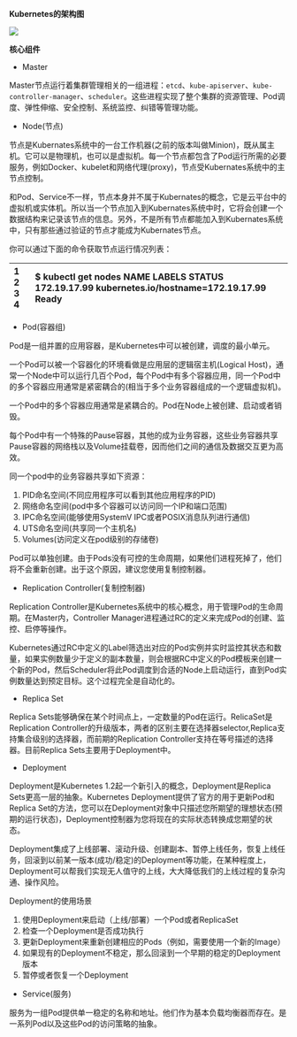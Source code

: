 **Kubernetes的架构图**



  
![](https://www.hi-linux.com/img/linux/k8s_0330_01.png)

**核心组件**

* Master

Master节点运行着集群管理相关的一组进程：`etcd`、`kube-apiserver`、`kube-controller-manager`、`scheduler`。这些进程实现了整个集群的资源管理、Pod调度、弹性伸缩、安全控制、系统监控、纠错等管理功能。

* Node\(节点\)

节点是Kubernates系统中的一台工作机器\(之前的版本叫做Minion\)，既从属主机。它可以是物理机，也可以是虚拟机。每一个节点都包含了Pod运行所需的必要服务，例如Docker、kubelet和网络代理\(proxy\)，节点受Kubernates系统中的主节点控制。

和Pod、Service不一样，节点本身并不属于Kubernates的概念，它是云平台中的虚拟机或实体机。所以当一个节点加入到Kubernates系统中时，它将会创建一个数据结构来记录该节点的信息。另外，不是所有节点都能加入到Kubernates系统中，只有那些通过验证的节点才能成为Kubernates节点。

你可以通过下面的命令获取节点运行情况列表：

| 1 2 3 4  | $ kubectl get nodes  NAME          LABELS                               STATUS 172.19.17.99  kubernetes.io/hostname=172.19.17.99  Ready  |
| :--- | :--- |


* Pod\(容器组\)

Pod是一组并置的应用容器，是Kubernetes中可以被创建，调度的最小单元。

一个Pod可以被一个容器化的环境看做是应用层的逻辑宿主机\(Logical Host\)，通常一个Node中可以运行几百个Pod，每个Pod中有多个容器应用，同一个Pod中的多个容器应用通常是紧密耦合的\(相当于多个业务容器组成的一个逻辑虚拟机\)。

一个Pod中的多个容器应用通常是紧耦合的。Pod在Node上被创建、启动或者销毁。

每个Pod中有一个特殊的Pause容器，其他的成为业务容器，这些业务容器共享Pause容器的网络栈以及Volume挂载卷，因而他们之间的通信及数据交互更为高效。

同一个pod中的业务容器共享如下资源：

1. PID命名空间\(不同应用程序可以看到其他应用程序的PID\)
2. 网络命名空间\(pod中多个容器可以访问同一个IP和端口范围\)
3. IPC命名空间\(能够使用SystemV IPC或者POSIX消息队列进行通信\)
4. UTS命名空间\(共享同一个主机名\)
5. Volumes\(访问定义在pod级别的存储卷\)

Pod可以单独创建。由于Pods没有可控的生命周期，如果他们进程死掉了，他们将不会重新创建。出于这个原因，建议您使用复制控制器。

* Replication Controller\(复制控制器\)

Replication Controller是Kubernetes系统中的核心概念，用于管理Pod的生命周期。在Master内，Controller Manager进程通过RC的定义来完成Pod的创建、监控、启停等操作。

Kubernetes通过RC中定义的Label筛选出对应的Pod实例并实时监控其状态和数量，如果实例数量少于定义的副本数量，则会根据RC中定义的Pod模板来创建一个新的Pod，然后Scheduler将此Pod调度到合适的Node上启动运行，直到Pod实例数量达到预定目标。这个过程完全是自动化的。

* Replica Set

Replica Sets能够确保在某个时间点上，一定数量的Pod在运行。RelicaSet是Replication Controller的升级版本，两者的区别主要在选择器selector,Replica支持集合级别的选择器，而前期的Replication Controller支持在等号描述的选择器。目前Replica Sets主要用于Deployment中。

* Deployment

Deployment是Kubernetes 1.2起一个新引入的概念，Deployment是Replica Sets更高一层的抽象。Kubernetes Deployment提供了官方的用于更新Pod和Replica Set的方法，您可以在Deployment对象中只描述您所期望的理想状态\(预期的运行状态\)，Deployment控制器为您将现在的实际状态转换成您期望的状态。

Deployment集成了上线部署、滚动升级、创建副本、暂停上线任务，恢复上线任务，回滚到以前某一版本\(成功/稳定\)的Deployment等功能，在某种程度上，Deployment可以帮我们实现无人值守的上线，大大降低我们的上线过程的复杂沟通、操作风险。

Deployment的使用场景

1. 使用Deployment来启动（上线/部署）一个Pod或者ReplicaSet
2. 检查一个Deployment是否成功执行
3. 更新Deployment来重新创建相应的Pods（例如，需要使用一个新的Image）
4. 如果现有的Deployment不稳定，那么回滚到一个早期的稳定的Deployment版本
5. 暂停或者恢复一个Deployment

* Service\(服务\)

服务为一组Pod提供单一稳定的名称和地址。他们作为基本负载均衡器而存在。是一系列Pod以及这些Pod的访问策略的抽象。

